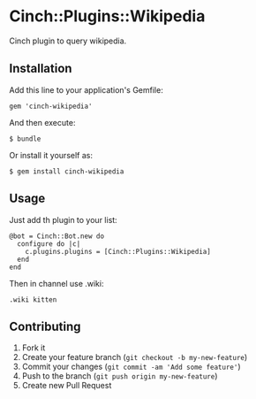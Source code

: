 # Cinch::Plugins::Wikipedia

Cinch plugin to query wikipedia.

## Installation

Add this line to your application's Gemfile:

    gem 'cinch-wikipedia'

And then execute:

    $ bundle

Or install it yourself as:

    $ gem install cinch-wikipedia

## Usage

Just add th plugin to your list:

    @bot = Cinch::Bot.new do
      configure do |c|
        c.plugins.plugins = [Cinch::Plugins::Wikipedia]
      end
    end

Then in channel use .wiki:

    .wiki kitten

## Contributing

1. Fork it
2. Create your feature branch (`git checkout -b my-new-feature`)
3. Commit your changes (`git commit -am 'Add some feature'`)
4. Push to the branch (`git push origin my-new-feature`)
5. Create new Pull Request
